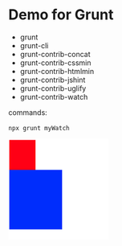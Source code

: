 # Demo for Grunt

- grunt
- grunt-cli
- grunt-contrib-concat
- grunt-contrib-cssmin
- grunt-contrib-htmlmin
- grunt-contrib-jshint
- grunt-contrib-uglify
- grunt-contrib-watch

commands:
```shell
npx grunt myWatch
```

<div>
<img src="snap/snap.png" height="200" width="200">
</div>